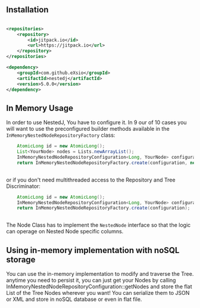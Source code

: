 ## Installation

```xml

<repositories>
    <repository>
        <id>jitpack.io</id>
        <url>https://jitpack.io</url>
    </repository>
</repositories>

<dependency>
    <groupId>com.github.eXsio</groupId>
    <artifactId>nestedj</artifactId>
    <version>5.0.0</version>
</dependency>

```

## In Memory Usage

In order to use NestedJ, You have to configure it. In 9 our of 10 cases you will want to use the preconfigured builder methods available in the ```InMemoryNestedNodeRepositoryFactory``` class:

```java
    AtomicLong id = new AtomicLong();
    List<YourNode> nodes = Lists.newArrayList();
    InMemoryNestedNodeRepositoryConfiguration<Long, YourNode> configuration = new InMemoryNestedNodeRepositoryConfiguration<>(id::incrementAndGet, nodes, new TestInMemoryTreeDiscriminator());
    return InMemoryNestedNodeRepositoryFactory.create(configuration, new InMemoryLock<>(YourNode::getDiscriminator));
    
```

or if you don't need multithreaded access to the Repository and Tree Discriminator:

```java
    AtomicLong id = new AtomicLong();
    InMemoryNestedNodeRepositoryConfiguration<Long, YourNode> configuration = new InMemoryNestedNodeRepositoryConfiguration<>(id::incrementAndGet);
    return InMemoryNestedNodeRepositoryFactory.create(configuration);
    
```

The Node Class has to implement the ```NestedNode``` interface so that the logic can operage on Nested Node specific columns.

## Using in-memory implementation with noSQL storage

You can use the in-memory implementation to modify and traverse the Tree. anytime you need to persist it, you can just get your Nodes
by calling InMemoryNestedNodeRepositoryConfiguration::getNodes and store the flat List of the Tree Nodes wherever you want! 
You can serialize them to JSON or XML and store in noSQL database or even in flat file. 